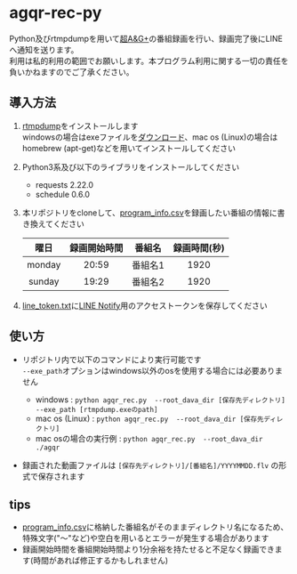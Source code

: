 # agqr-rec-py
Python及びrtmpdumpを用いて[超A&G+](https://www.agqr.jp/)の番組録画を行い、録画完了後にLINEへ通知を送ります。  
利用は私的利用の範囲でお願いします。本プログラム利用に関する一切の責任を負いかねますのでご了承ください。

## 導入方法
1. [rtmpdump](https://rtmpdump.mplayerhq.hu/)をインストールします     
windowsの場合はexeファイルを[ダウンロード](http://rtmpdump.mplayerhq.hu/download/)、mac os (Linux)の場合はhomebrew (apt-get)などを用いてインストールしてください
2. Python3系及び以下のライブラリをインストールしてください  
    - requests 2.22.0
    - schedule 0.6.0
3. 本リポジトリをcloneして、[program_info.csv](program_info.csv)を録画したい番組の情報に書き換えてください

    |  曜日  |  録画開始時間  |  番組名  |  録画時間(秒)  |
    |:------------:|:------------:|:------------:|:------------:|
    |  monday  |  20:59  |  番組名1  |  1920  |
    |  sunday  |  19:29  |  番組名2  |  1920  |
4. [line_token.txt](line_token.txt)に[LINE Notify](https://notify-bot.line.me/ja/)用のアクセストークンを保存してください
## 使い方
- リポジトリ内で以下のコマンドにより実行可能です     
`--exe_path`オプションはwindows以外のosを使用する場合には必要ありません

    - windows : `python agqr_rec.py  --root_dava_dir [保存先ディレクトリ]  --exe_path [rtmpdump.exeのpath]`
    - mac os (Linux) : `python agqr_rec.py  --root_dava_dir [保存先ディレクトリ]`
    - mac osの場合の実行例 : `python agqr_rec.py  --root_dava_dir ./agqr`
- 録画された動画ファイルは `[保存先ディレクトリ]/[番組名]/YYYYMMDD.flv` の形式で保存されます

## tips
- [program_info.csv](program_info.csv)に格納した番組名がそのままディレクトリ名になるため、特殊文字("〜"など)や空白を用いるとエラーが発生する場合があります
- 録画開始時間を番組開始時間より1分余裕を持たせると不足なく録画できます(時間があれば修正するかもしれません)
